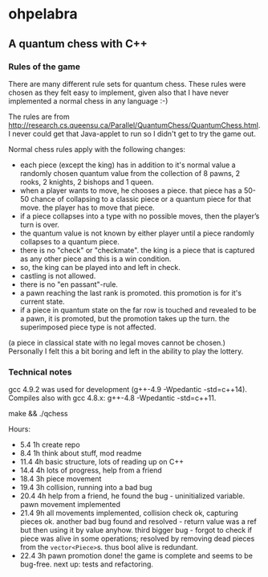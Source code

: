 # ohpelabra

## A quantum chess with C++

### Rules of the game

There are many different rule sets for quantum chess. These rules were chosen as they felt easy to implement, given also that I have never implemented a normal chess in any language :-)

The rules are from http://research.cs.queensu.ca/Parallel/QuantumChess/QuantumChess.html. I never could get that Java-applet to run so I didn't get to try the game out. 

Normal chess rules apply with the following changes:
- each piece (except the king) has in addition to it's normal value a randomly chosen quantum value from the collection of 8 pawns, 2 rooks, 2 knights, 2 bishops and 1 queen.
- when a player wants to move, he chooses a piece. that piece has a 50-50 chance of collapsing to a classic piece or a quantum piece for that move. the player has to move that piece.
- if a piece collapses into a type with no possible moves, then the player’s turn is over.
- the quantum value is not known by either player until a piece randomly collapses to a quantum piece.
- there is no "check" or "checkmate". the king is a piece that is captured as any other piece and this is a win condition.
- so, the king can be played into and left in check.
- castling is not allowed.
- there is no "en passant"-rule.
- a pawn reaching the last rank is promoted. this promotion is for it's current state.
- if a piece in quantum state on the far row is touched and revealed to be a pawn, it is promoted, but the promotion takes up the turn. the superimposed piece type is not affected.


(a piece in classical state with no legal moves cannot be chosen.) Personally I felt this a bit boring and left in the ability to play the lottery.


### Technical notes

gcc 4.9.2 was used for development (g++-4.9 -Wpedantic -std=c++14). Compiles also with gcc 4.8.x: g++-4.8 -Wpedantic -std=c++11.

make && ./qchess

Hours:
- 5.4 1h create repo
- 8.4 1h think about stuff, mod readme
- 11.4 4h basic structure, lots of reading up on C++
- 14.4 4h lots of progress, help from a friend
- 18.4 3h piece movement
- 19.4 3h collision, running into a bad bug
- 20.4 4h help from a friend, he found the bug - uninitialized variable. pawn movement implemented
- 21.4 9h all movements implemented, collision check ok, capturing pieces ok. another bad bug found and resolved - return value was a ref but then using it by value anyhow. third bigger bug - forgot to check if piece was alive in some operations; resolved by removing dead pieces from the `vector<Piece>`s. thus bool alive is redundant.
- 22.4 3h pawn promotion done! the game is complete and seems to be bug-free. next up: tests and refactoring.
